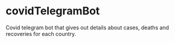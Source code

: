 # covidTelegramBot
Covid telegram bot that gives out details about cases, deaths and recoveries for each country.
